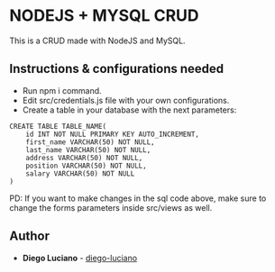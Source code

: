 # NODEJS + MYSQL CRUD

This is a CRUD made with NodeJS and MySQL.

## Instructions & configurations  needed
- Run npm i command.
- Edit src/credentials.js file with your own configurations.
- Create a table in your database with the next parameters:
```
CREATE TABLE TABLE_NAME(
    id INT NOT NULL PRIMARY KEY AUTO_INCREMENT,
    first_name VARCHAR(50) NOT NULL,
    last_name VARCHAR(50) NOT NULL,
    address VARCHAR(50) NOT NULL,
    position VARCHAR(50) NOT NULL,
    salary VARCHAR(50) NOT NULL
)
```
PD: If you want to make changes in the sql code above, make sure to change the forms parameters inside src/views as well.

## Author

* **Diego Luciano** - [diego-luciano](https://github.com/diego-luciano)

